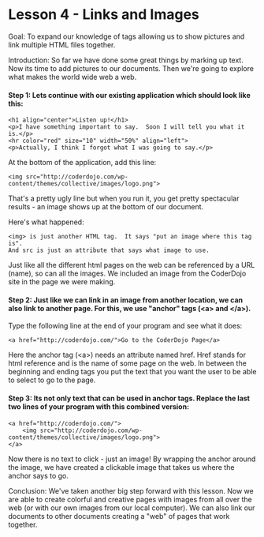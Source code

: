 Lesson 4 - Links and Images
===========================

Goal:  To expand our knowledge of tags allowing us to show pictures and link multiple HTML files together.

Introduction:  So far we have done some great things by marking up text.  Now its time to add pictures to our documents.  Then we're going to explore what makes the world wide web a web.

#### Step 1:  Lets continue with our existing application which should look like this:

	<h1 align="center">Listen up!</h1>
	<p>I have something important to say.  Soon I will tell you what it is.</p>
	<hr color="red" size="10" width="50%" align="left">
	<p>Actually, I think I forgot what I was going to say.</p>

At the bottom of the application, add this line:

	<img src="http://coderdojo.com/wp-content/themes/collective/images/logo.png">

That's a pretty ugly line but when you run it, you get pretty spectacular results - an image shows up at the bottom of our document.

Here's what happened:  

	<img> is just another HTML tag.  It says "put an image where this tag is".  
	And src is just an attribute that says what image to use.  
	
Just like all the different html pages on the web can be referenced by a URL (name), so can all the images.  We included an image from the CoderDojo site in the page we were making.


#### Step 2: Just like we can link in an image from another location, we can also link to another page.  For this, we use "anchor" tags (&lt;a&gt; and &lt;/a&gt;).

Type the following line at the end of your program and see what it does:

	<a href="http://coderdojo.com/">Go to the CoderDojo Page</a>

Here the anchor tag (&lt;a&gt;) needs an attribute named href.  Href stands for html reference and is the name of some page on the web.  In between the beginning and ending tags you put the text that you want the user to be able to select to go to the page.


#### Step 3:  Its not only text that can be used in anchor tags.  Replace the last two lines of your program with this combined version:

	<a href="http://coderdojo.com/">
		<img src="http://coderdojo.com/wp-content/themes/collective/images/logo.png">
	</a>

Now there is no text to click - just an image!  By wrapping the anchor around the image, we have created a clickable image that takes us where the anchor says to go.


Conclusion:  We've taken another big step forward with this lesson.  Now we are able to create colorful and creative pages with images from all over the web (or with our own images from our local computer).  We can also link our documents to other documents creating a "web" of pages that work together.
